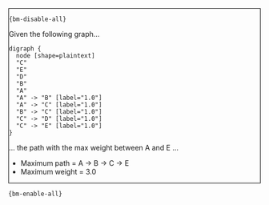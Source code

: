 <div style="border:1px solid black;">

`{bm-disable-all}`

Given the following graph...

````{dot}
digraph {
  node [shape=plaintext]
  "C"
  "E"
  "D"
  "B"
  "A"
  "A" -> "B" [label="1.0"]
  "A" -> "C" [label="1.0"]
  "B" -> "C" [label="1.0"]
  "C" -> "D" [label="1.0"]
  "C" -> "E" [label="1.0"]
}
````

... the path with the max weight between A and E ...
 * Maximum path = A -> B -> C -> E
 * Maximum weight = 3.0
</div>

`{bm-enable-all}`

